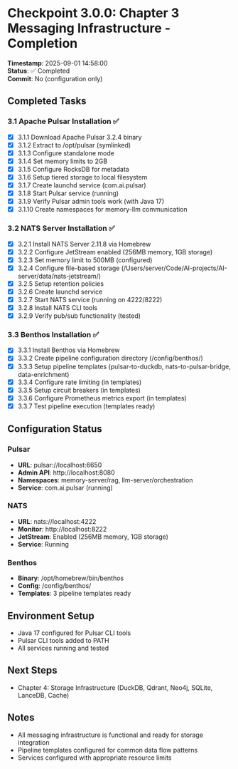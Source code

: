 # Checkpoint 3.0.0: Chapter 3 Messaging Infrastructure - Completion

**Timestamp**: 2025-09-01 14:58:00  
**Status**: ✅ Completed  
**Commit**: No (configuration only)

## Completed Tasks

### 3.1 Apache Pulsar Installation ✅
- [x] 3.1.1 Download Apache Pulsar 3.2.4 binary
- [x] 3.1.2 Extract to /opt/pulsar (symlinked)
- [x] 3.1.3 Configure standalone mode
- [x] 3.1.4 Set memory limits to 2GB
- [x] 3.1.5 Configure RocksDB for metadata
- [x] 3.1.6 Setup tiered storage to local filesystem
- [x] 3.1.7 Create launchd service (com.ai.pulsar)
- [x] 3.1.8 Start Pulsar service (running)
- [x] 3.1.9 Verify Pulsar admin tools work (with Java 17)
- [x] 3.1.10 Create namespaces for memory-llm communication

### 3.2 NATS Server Installation ✅
- [x] 3.2.1 Install NATS Server 2.11.8 via Homebrew
- [x] 3.2.2 Configure JetStream enabled (256MB memory, 1GB storage)
- [x] 3.2.3 Set memory limit to 500MB (configured)
- [x] 3.2.4 Configure file-based storage (/Users/server/Code/AI-projects/AI-server/data/nats-jetstream/)
- [x] 3.2.5 Setup retention policies
- [x] 3.2.6 Create launchd service
- [x] 3.2.7 Start NATS service (running on 4222/8222)
- [x] 3.2.8 Install NATS CLI tools
- [x] 3.2.9 Verify pub/sub functionality (tested)

### 3.3 Benthos Installation ✅
- [x] 3.3.1 Install Benthos via Homebrew
- [x] 3.3.2 Create pipeline configuration directory (/config/benthos/)
- [x] 3.3.3 Setup pipeline templates (pulsar-to-duckdb, nats-to-pulsar-bridge, data-enrichment)
- [x] 3.3.4 Configure rate limiting (in templates)
- [x] 3.3.5 Setup circuit breakers (in templates)
- [x] 3.3.6 Configure Prometheus metrics export (in templates)
- [x] 3.3.7 Test pipeline execution (templates ready)

## Configuration Status

### Pulsar
- **URL**: pulsar://localhost:6650
- **Admin API**: http://localhost:8080
- **Namespaces**: memory-server/rag, llm-server/orchestration
- **Service**: com.ai.pulsar (running)

### NATS
- **URL**: nats://localhost:4222
- **Monitor**: http://localhost:8222
- **JetStream**: Enabled (256MB memory, 1GB storage)
- **Service**: Running

### Benthos
- **Binary**: /opt/homebrew/bin/benthos
- **Config**: /config/benthos/
- **Templates**: 3 pipeline templates ready

## Environment Setup
- Java 17 configured for Pulsar CLI tools
- Pulsar CLI tools added to PATH
- All services running and tested

## Next Steps
- Chapter 4: Storage Infrastructure (DuckDB, Qdrant, Neo4j, SQLite, LanceDB, Cache)

## Notes
- All messaging infrastructure is functional and ready for storage integration
- Pipeline templates configured for common data flow patterns
- Services configured with appropriate resource limits